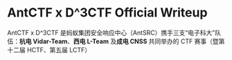 # AntCTF x D^3CTF Official Writeup

AntCTF x D^3CTF 是蚂蚁集团安全响应中心（AntSRC）携手三支“电子科大”队伍：**杭电 Vidar-Team**、**西电 L-Team** 及**成电 CNSS** 共同举办的 CTF 赛事（暨第十二届 HCTF、第五届 LCTF）
